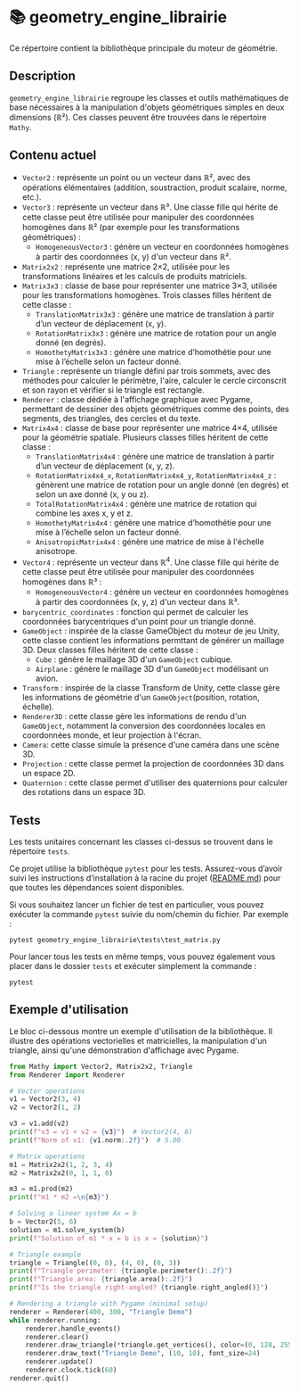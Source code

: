 # 📚 geometry_engine_librairie

Ce répertoire contient la bibliothèque principale du moteur de géométrie.

## Description

`geometry_engine_librairie` regroupe les classes et outils mathématiques de base nécessaires à la manipulation d'objets géométriques simples en deux dimensions (ℝ²). Ces classes peuvent être trouvées dans le répertoire `Mathy`.

## Contenu actuel

- `Vector2` : représente un point ou un vecteur dans ℝ², avec des opérations élémentaires (addition, soustraction, produit scalaire, norme, etc.).
- `Vector3` : représente un vecteur dans ℝ³. Une classe fille qui hérite de cette classe peut être utilisée pour manipuler des coordonnées homogènes dans ℝ² (par exemple pour les transformations géométriques) : 
  - `HomogeneousVector3` : génère un vecteur en coordonnées homogènes à partir des coordonnées (x, y) d'un vecteur dans ℝ².
- `Matrix2x2` : représente une matrice 2×2, utilisée pour les transformations linéaires et les calculs de produits matriciels.
- `Matrix3x3` : classe de base pour représenter une matrice 3×3, utilisée pour les transformations homogènes. Trois classes filles héritent de cette classe : 
  - `TranslationMatrix3x3` : génère une matrice de translation à partir d’un vecteur de déplacement (x, y).
  - `RotationMatrix3x3` : génère une matrice de rotation pour un angle donné (en degrés).
  - `HomothetyMatrix3x3` : génère une matrice d’homothétie pour une mise à l’échelle selon un facteur donné.
- `Triangle` : représente un triangle défini par trois sommets, avec des méthodes pour calculer le périmètre, l'aire, calculer le cercle circonscrit et son rayon et vérifier si le triangle est rectangle.
- `Renderer` : classe dédiée à l'affichage graphique avec Pygame, permettant de dessiner des objets géométriques comme des points, des segments, des triangles, des cercles et du texte.
- `Matrix4x4` : classe de base pour représenter une matrice 4×4, utilisée pour la géométrie spatiale. Plusieurs classes filles héritent de cette classe : 
  - `TranslationMatrix4x4` : génère une matrice de translation à partir d’un vecteur de déplacement (x, y, z).
  - `RotationMatrix4x4_x`, `RotationMatrix4x4_y`, `RotationMatrix4x4_z` : génèrent une matrice de rotation pour un angle donné (en degrés) et selon un axe donné (x, y ou z).
  - `TotalRotationMatrix4x4` : génère une matrice de rotation qui combine les axes x, y et z.
  - `HomothetyMatrix4x4` : génère une matrice d’homothétie pour une mise à l’échelle selon un facteur donné.
  - `AnisotropicMatrix4x4` : génère une matrice de mise à l'échelle anisotrope.
- `Vector4` : représente un vecteur dans ℝ<sup>4</sup>. Une classe fille qui hérite de cette classe peut être utilisée pour manipuler des coordonnées homogènes dans ℝ³ : 
  - `HomogeneousVector4` : génère un vecteur en coordonnées homogènes à partir des coordonnées (x, y, z) d'un vecteur dans ℝ³.
- `barycentric_coordinates` : fonction qui permet de calculer les coordonnées barycentriques d'un point pour un triangle donné.
- `GameObject` : inspirée de la classe GameObject du moteur de jeu Unity, cette classe contient les informations permttant de générer un maillage 3D. Deux classes filles héritent de cette classe :
  - `Cube` : génère le maillage 3D d'un `GameObject` cubique.
  - `Airplane` : génère le maillage 3D d'un `GameObject` modélisant un avion. 
- `Transform` : inspirée de la classe Transform de Unity, cette classe gère les informations de géométrie d'un `GameObject`(position, rotation, échelle).
- `Renderer3D` : cette classe gère les informations de rendu d'un `GameObject`, notamment la conversion des coordonnées locales en coordonnées monde, et leur projection à l'écran.
- `Camera`: cette classe simule la présence d'une caméra dans une scène 3D.
- `Projection` : cette classe permet la projection de coordonnées 3D dans un espace 2D.
- `Quaternion` : cette classe permet d'utiliser des quaternions pour calculer des rotations dans un espace 3D.

## Tests

Les tests unitaires concernant les classes ci-dessus se trouvent dans le répertoire `tests`.  

Ce projet utilise la bibliothèque `pytest` pour les tests. Assurez-vous d’avoir suivi les instructions d’installation à la racine du projet ([README.md](https://github.com/niloccolinus/geometry_engine/blob/main/README.md)) pour que toutes les dépendances soient disponibles.

Si vous souhaitez lancer un fichier de test en particulier, vous pouvez exécuter la commande `pytest` suivie du nom/chemin du fichier. Par exemple :
```console
pytest geometry_engine_librairie\tests\test_matrix.py
```

Pour lancer tous les tests en même temps, vous pouvez également vous placer dans le dossier `tests` et exécuter simplement la commande :

```console
pytest
```

## Exemple d'utilisation

Le bloc ci-dessous montre un exemple d'utilisation de la bibliothèque. Il illustre des opérations vectorielles et matricielles, la manipulation d'un triangle, ainsi qu'une démonstration d'affichage avec Pygame.

```python
from Mathy import Vector2, Matrix2x2, Triangle
from Renderer import Renderer

# Vector operations
v1 = Vector2(3, 4)
v2 = Vector2(1, 2)

v3 = v1.add(v2)
print(f"v3 = v1 + v2 = {v3}")  # Vector2(4, 6)
print(f"Norm of v1: {v1.norm:.2f}")  # 5.00

# Matrix operations
m1 = Matrix2x2(1, 2, 3, 4)
m2 = Matrix2x2(0, 1, 1, 0)

m3 = m1.prod(m2)
print(f"m1 * m2 =\n{m3}")

# Solving a linear system Ax = b
b = Vector2(5, 6)
solution = m1.solve_system(b)
print(f"Solution of m1 * x = b is x = {solution}")

# Triangle example
triangle = Triangle((0, 0), (4, 0), (0, 3))
print(f"Triangle perimeter: {triangle.perimeter():.2f}")
print(f"Triangle area: {triangle.area():.2f}")
print(f"Is the triangle right-angled? {triangle.right_angled()}")

# Rendering a triangle with Pygame (minimal setup)
renderer = Renderer(400, 300, "Triangle Demo")
while renderer.running:
    renderer.handle_events()
    renderer.clear()
    renderer.draw_triangle(*triangle.get_vertices(), color=(0, 128, 255), width=2)
    renderer.draw_text("Triangle Demo", (10, 10), font_size=24)
    renderer.update()
    renderer.clock.tick(60)
renderer.quit()
